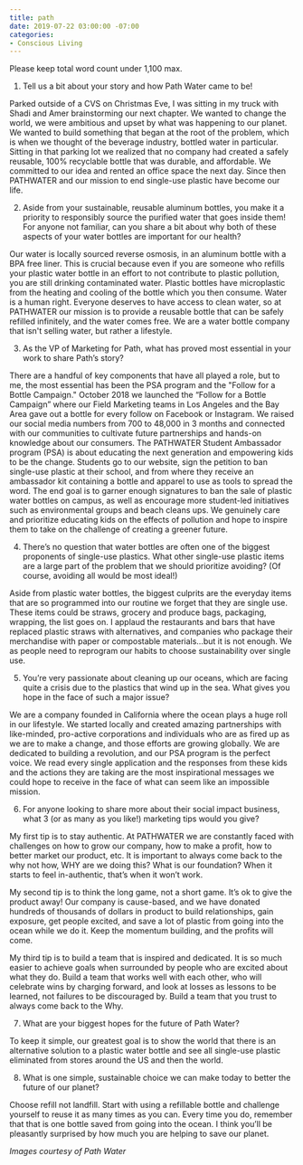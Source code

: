 ```yaml
---
title: path
date: 2019-07-22 03:00:00 -07:00
categories:
- Conscious Living
---
```


Please keep total word count under 1,100 max.

1. Tell us a bit about your story and how Path Water came to be!
 
Parked outside of a CVS on Christmas Eve, I was sitting in my truck with Shadi and Amer brainstorming our next chapter. 
We wanted to change the world, we were ambitious and upset by what was happening to our planet. We wanted to build something that began at the root of the problem, which is when we thought of the beverage industry, bottled water in particular. 
Sitting in that parking lot we realized that no company had created a safely reusable, 100% recyclable bottle that was durable, and affordable. We committed to our idea and rented an office space the next day. Since then PATHWATER and our mission to end single-use plastic have become our life. 
 
2.  Aside from your sustainable, reusable aluminum bottles, you make it a priority to responsibly source the purified water that goes inside them! For anyone not familiar, can you share a bit about why both of these aspects of your water bottles are important for our health?
 
Our water is locally sourced reverse osmosis, in an aluminum bottle with a BPA free liner. This is crucial because even if you are someone who refills your plastic water bottle in an effort to not contribute to plastic pollution, you are still drinking contaminated water. Plastic bottles have microplastic from the heating and cooling of the bottle which you then consume. 
Water is a human right. Everyone deserves to have access to clean water, so at PATHWATER our mission is to provide a reusable bottle that can be safely refilled infinitely, and the water comes free.  We are a water bottle company that isn't selling water, but rather a lifestyle. 
 
3.  As the VP of Marketing for Path, what has proved most essential in your work to share Path’s story?
 
There are a handful of key components that have all played a role, but to me, the most essential has been the PSA program and the "Follow for a Bottle Campaign."
October 2018 we launched the “Follow for a Bottle Campaign” where our Field Marketing teams in Los Angeles and the Bay Area gave out a bottle for every follow on Facebook or Instagram. We raised our social media numbers from 700 to 48,000 in 3 months and connected with our communities to cultivate future partnerships and hands-on knowledge about our consumers.
The PATHWATER Student Ambassador program (PSA)  is about educating the next generation and empowering kids to be the change. Students go to our website, sign the petition to ban single-use plastic at their school, and from where they receive an ambassador kit containing a bottle and apparel to use as tools to spread the word.
The end goal is to garner enough signatures to ban the sale of plastic water bottles on campus, as well as encourage more student-led initiatives such as environmental groups and beach cleans ups. We genuinely care and prioritize educating kids on the effects of pollution and hope to inspire them to take on the challenge of creating a greener future. 

 
4. There’s no question that water bottles are often one of the biggest proponents of single-use plastics. What other single-use plastic items are a large part of the problem that we should prioritize avoiding? (Of course, avoiding all would be most ideal!)
 
Aside from plastic water bottles, the biggest culprits are the everyday items that are so programmed into our routine we forget that they are single use. 
These items could be straws, grocery and produce bags, packaging, wrapping, the list goes on. I applaud the restaurants and bars that have replaced plastic straws with alternatives, and companies who package their merchandise with paper or compostable materials…but it is not enough. 
We as people need to reprogram our habits to choose sustainability over single use.
 
5. You’re very passionate about cleaning up our oceans, which are facing quite a crisis due to the plastics that wind up in the sea. What gives you hope in the face of such a major issue? 
 
We are a company founded in California where the ocean plays a huge roll in our lifestyle. 
We started locally and created amazing partnerships with like-minded, pro-active corporations and individuals who are as fired up as we are to make a change, and those efforts are growing globally. 
We are dedicated to building a revolution, and our PSA program is the perfect voice. We read every single application and the responses from these kids and the actions they are taking are the most inspirational messages we could hope to receive in the face of what can seem like an impossible mission. 
 
 
6.  For anyone looking to share more about their social impact business, what 3 (or as many as you like!) marketing tips would you give?
 
My first tip is to stay authentic. 
At PATHWATER we are constantly faced with challenges on how to grow our company, how to make a profit, how to better market our product, etc. 
It is important to always come back to the why not how, WHY are we doing this? What is our foundation? When it starts to feel in-authentic, that’s when it won’t work.
 
My second tip is to think the long game, not a short game. 
It’s ok to give the product away! Our company is cause-based, and we have donated hundreds of thousands of dollars in product to build relationships, gain exposure, get people excited, and save a lot of plastic from going into the ocean while we do it. 
Keep the momentum building, and the profits will come. 
 
My third tip is to build a team that is inspired and dedicated. 
It is so much easier to achieve goals when surrounded by people who are excited about what they do. Build a team that works well with each other, who will celebrate wins by charging forward, and look at losses as lessons to be learned, not failures to be discouraged by. Build a team that you trust to always come back to the Why. 
 
7. What are your biggest hopes for the future of Path Water?
 
To keep it simple, our greatest goal is to show the world that there is an alternative solution to a plastic water bottle and see all single-use plastic eliminated from stores around the US and then the world. 
 
8. What is one simple, sustainable choice we can make today to better the future of our planet?
 
Choose refill not landfill. Start with using a refillable bottle and challenge yourself to reuse it as many times as you can. Every time you do, remember that that is one bottle saved from going into the ocean. I think you’ll be pleasantly surprised by how much you are helping to save our planet.

_Images courtesy of Path Water_